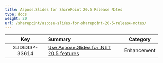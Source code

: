 ```yaml
---
title: Aspose.Slides for SharePoint 20.5 Release Notes
type: docs
weight: 20
url: /sharepoint/aspose-slides-for-sharepoint-20-5-release-notes/
---
```


|**Key** |**Summary** |**Category** |
| :-: | :- | :-: |
|SLIDESSP-33614|[Use Aspose.Slides for .NET 20.5 features](/slides/net/aspose-slides-for-net-20-5-release-notes/)|Enhancement|


